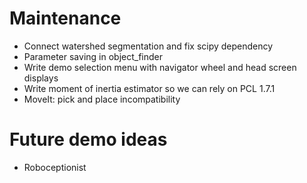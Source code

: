 Maintenance
===========
+ Connect watershed segmentation and fix scipy dependency
+ Parameter saving in object_finder
+ Write demo selection menu with navigator wheel and head screen displays
+ Write moment of inertia estimator so we can rely on PCL 1.7.1
+ MoveIt: pick and place incompatibility

Future demo ideas
=================
+ Roboceptionist
